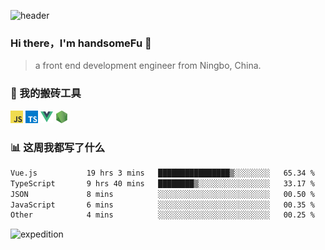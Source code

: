 ![header](https://raw.githubusercontent.com/fzq1998/fzq1998/master/header.png)

### Hi there，I'm handsomeFu 👋

> a front end development engineer from Ningbo, China.

### 🔧 我的搬砖工具
<code><img height="20" src="https://raw.githubusercontent.com/github/explore/80688e429a7d4ef2fca1e82350fe8e3517d3494d/topics/javascript/javascript.png" alt="javascript"></code>
<code><img height="20" src="https://raw.githubusercontent.com/github/explore/80688e429a7d4ef2fca1e82350fe8e3517d3494d/topics/typescript/typescript.png" alt="typescript"></code>
<code><img height="20" src="https://raw.githubusercontent.com/github/explore/80688e429a7d4ef2fca1e82350fe8e3517d3494d/topics/vue/vue.png" alt="vue"></code>
<code><img height="20" src="https://raw.githubusercontent.com/github/explore/80688e429a7d4ef2fca1e82350fe8e3517d3494d/topics/nodejs/nodejs.png" alt="nodejs"></code>



### 📊 这周我都写了什么
<!--START_SECTION:waka-->

```txt
Vue.js           19 hrs 3 mins   ████████████████▒░░░░░░░░   65.34 %
TypeScript       9 hrs 40 mins   ████████▒░░░░░░░░░░░░░░░░   33.17 %
JSON             8 mins          ░░░░░░░░░░░░░░░░░░░░░░░░░   00.50 %
JavaScript       6 mins          ░░░░░░░░░░░░░░░░░░░░░░░░░   00.35 %
Other            4 mins          ░░░░░░░░░░░░░░░░░░░░░░░░░   00.25 %
```

<!--END_SECTION:waka-->


![expedition](https://raw.githubusercontent.com/fzq1998/fzq1998/master/expedition.gif)


